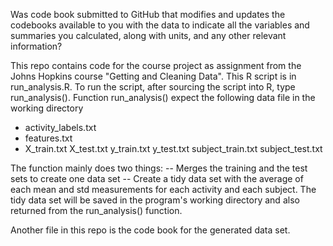 Was code book submitted to GitHub that modifies and updates the codebooks available to you 
with the data to indicate all the variables and summaries you calculated, along with units, 
and any other relevant information?

This repo contains code for the course project as assignment from the Johns Hopkins course "Getting and Cleaning Data". 
This R script is in run_analysis.R. To run the script, after sourcing the script into R, type run_analysis(). 
Function run_analysis() expect the following data file in the working directory
* activity_labels.txt
* features.txt
* X_train.txt
X_test.txt
y_train.txt
y_test.txt
subject_train.txt
subject_test.txt

The function mainly does two things:
--  Merges the training and the test sets to create one data set
-- Create a tidy data set with the average of each mean and std measurements for each activity and each subject. 
The tidy data set will be saved in the program's working directory and also returned from the run_analysis() function.

Another file in this repo is the code book for the generated data set.
